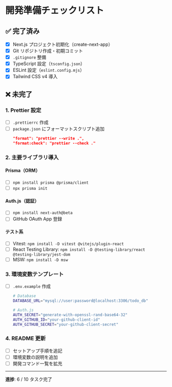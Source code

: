 # 開発準備チェックリスト

## ✅ 完了済み

- [x] Next.js プロジェクト初期化（create-next-app）
- [x] Git リポジトリ作成・初期コミット
- [x] `.gitignore` 整備
- [x] TypeScript 設定（`tsconfig.json`）
- [x] ESLint 設定（`eslint.config.mjs`）
- [x] Tailwind CSS v4 導入

## ❌ 未完了

### 1. Prettier 設定

- [ ] `.prettierrc` 作成
- [ ] `package.json` にフォーマットスクリプト追加
  ```json
  "format": "prettier --write .",
  "format:check": "prettier --check ."
  ```

### 2. 主要ライブラリ導入

#### Prisma（ORM）

- [ ] `npm install prisma @prisma/client`
- [ ] `npx prisma init`

#### Auth.js（認証）

- [ ] `npm install next-auth@beta`
- [ ] GitHub OAuth App 登録

#### テスト系

- [ ] Vitest: `npm install -D vitest @vitejs/plugin-react`
- [ ] React Testing Library: `npm install -D @testing-library/react @testing-library/jest-dom`
- [ ] MSW: `npm install -D msw`

### 3. 環境変数テンプレート

- [ ] `.env.example` 作成

  ```bash
  # Database
  DATABASE_URL="mysql://user:password@localhost:3306/todo_db"

  # Auth.js
  AUTH_SECRET="generate-with-openssl-rand-base64-32"
  AUTH_GITHUB_ID="your-github-client-id"
  AUTH_GITHUB_SECRET="your-github-client-secret"
  ```

### 4. README 更新

- [ ] セットアップ手順を追記
- [ ] 環境変数の説明を追加
- [ ] 開発コマンド一覧を拡充

---

**進捗**: 6 / 10 タスク完了
